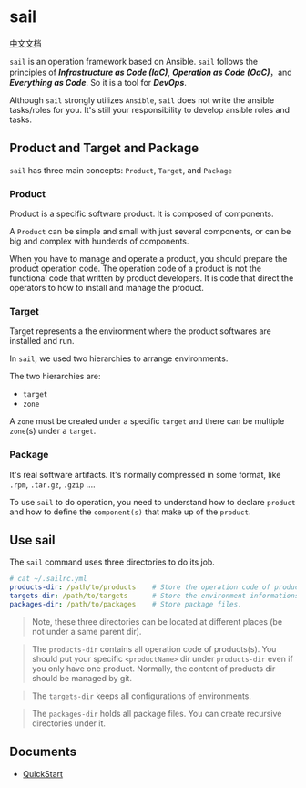 # sail

[中文文档](./docs/readme_zh.md)

`sail` is an operation framework based on Ansible. `sail` follows the principles of ***Infrastructure as Code (IaC)***,  ***Operation as Code (OaC)***，and ***Everything as Code***. So it is a tool for ***DevOps***.

Although `sail` strongly utilizes `Ansible`, `sail` does not write the ansible tasks/roles for you. It's still your responsibility to develop ansible roles and tasks.

## Product and Target and Package

`sail` has three main concepts: `Product`, `Target`, and `Package`

### Product

Product is a specific software product. It is composed of components.

A `Product` can be simple and small with just several components, or can be big and complex with hunderds of components.

When you have to manage and operate a product, you should prepare the product operation code. The operation code of a product is not the functional code that written by product developers. It is code that direct the operators to how to install and manage the product.

### Target

Target represents a the environment where the product softwares are installed and run.

In `sail`, we used two hierarchies to arrange environments.

The two hierarchies are:

- `target`
- `zone`

A `zone` must be created under a specific `target` and there can be multiple `zone`(s) under a `target`.

### Package

It's real software artifacts. It's normally compressed in some format, like `.rpm`, `.tar.gz`, `.gzip` ....

To use `sail` to do operation, you need to understand how to declare `product` and how to define the `component(s)` that make up of the `product`.

## Use sail

The `sail` command uses three directories to do its job.

```yaml
# cat ~/.sailrc.yml
products-dir: /path/to/products    # Store the operation code of product(s).
targets-dir: /path/to/targets      # Store the environment informations.
packages-dir: /path/to/packages    # Store package files.
```

> Note, these three directories can be located at different places (be not under a same parent dir).

> The `products-dir` contains all operation code of products(s). You should put your specific `<productName>` dir under `products-dir` even if you only have one product. Normally, the content of products dir should be managed by git.

> The `targets-dir` keeps all configurations of environments.

> The `packages-dir` holds all package files. You can create recursive directories under it.


## Documents

- [QuickStart](./docs/quick-start.md)
